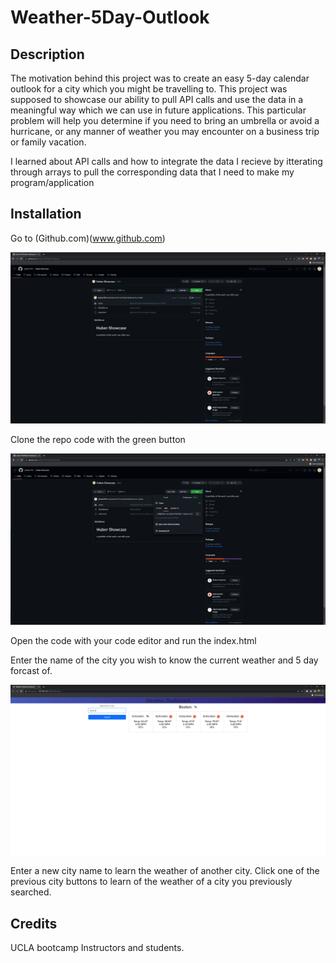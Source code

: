 # Weather-5Day-Outlook

## Description

The motivation behind this project was to create an easy 5-day calendar outlook for a city which you might be travelling to. This project was supposed to showcase our ability to pull API calls and use the data in a meaningful way which we can use in future applications. This particular problem will help you determine if you need to bring an umbrella or avoid a hurricane, or any manner of weather you may encounter on a business trip or family vacation.

I learned about API calls and how to integrate the data I recieve by itterating through arrays to pull the corresponding data that I need to make my program/application

## Installation

Go to (Github.com)(www.github.com)

![Github](./assets/images/GithubPages.png)

Clone the repo code with the green button

![Github Repo](./assets/images/GithubCode.png)

Open the code with your code editor and run the index.html

Enter the name of the city you wish to know the current weather and 5 day forcast of.

![WeatherPage](./assets/images/Weather-Screenshot.png)

Enter a new city name to learn the weather of another city. Click one of the previous city buttons to learn of the weather of a city you previously searched.

## Credits

UCLA bootcamp Instructors and students.
